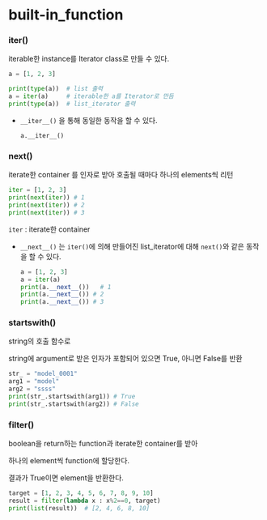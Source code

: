 # built-in_function

### iter()

iterable한 instance를 Iterator class로 만들 수 있다.

```python
a = [1, 2, 3]

print(type(a))  # list 출력
a = iter(a)		# iterable한 a를 Iterator로 만듬
print(type(a))  # list_iterator 출력
```

- `__iter__()` 을 통해 동일한 동작을 할 수 있다.

  ```
  a.__iter__()
  ```

  



### next()

 iterate한 container 를 인자로 받아 호출될 때마다 하나의 elements씩 리턴

```python
iter = [1, 2, 3]
print(next(iter)) # 1
print(next(iter)) # 2
print(next(iter)) # 3
```

`iter` : iterate한 container

- `__next__()` 는  `iter()`에 의해 만들어진 list_iterator에 대해 `next()`와 같은 동작을 할 수 있다.

  ```python
  a = [1, 2, 3]
  a = iter(a)
  print(a.__next__())	# 1
  print(a.__next__()) # 2
  print(a.__next__()) # 3
  ```

  

  

  





### startswith()

string의 호출 함수로

string에 argument로 받은 인자가  포함되어 있으면 True, 아니면 False를 반환

```python
str_ = "model_0001"
arg1 = "model"
arg2 = "ssss"
print(str_.startswith(arg1)) # True
print(str_.startswith(arg2)) # False
```



### filter()

boolean을 return하는 function과 iterate한 container를 받아 

하나의 element씩 function에 할당한다.

결과가 True이면 element을 반환한다.

```python
target = [1, 2, 3, 4, 5, 6, 7, 8, 9, 10]
result = filter(lambda x : x%2==0, target)
print(list(result))  # [2, 4, 6, 8, 10]
```

